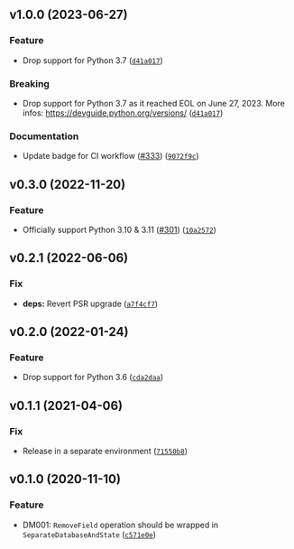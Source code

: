 ## v1.0.0 (2023-06-27)

### Feature

* Drop support for Python 3.7 ([`d41a017`](https://github.com/browniebroke/flake8-django-migrations/commit/d41a017ef1a830c59d9b287694eddc1aad65bd64))

### Breaking

* Drop support for Python 3.7 as it reached EOL on June 27, 2023. More infos: https://devguide.python.org/versions/ ([`d41a017`](https://github.com/browniebroke/flake8-django-migrations/commit/d41a017ef1a830c59d9b287694eddc1aad65bd64))

### Documentation

* Update badge for CI workflow ([#333](https://github.com/browniebroke/flake8-django-migrations/issues/333)) ([`9072f9c`](https://github.com/browniebroke/flake8-django-migrations/commit/9072f9c56a8293f0bc578c8af0bf73efc23fa1ac))

## v0.3.0 (2022-11-20)
### Feature
* Officially support Python 3.10 & 3.11 ([#301](https://github.com/browniebroke/flake8-django-migrations/issues/301)) ([`10a2572`](https://github.com/browniebroke/flake8-django-migrations/commit/10a25729ef8fb34f37b7b3490c858e076040d673))

## v0.2.1 (2022-06-06)
### Fix
* **deps:** Revert PSR upgrade ([`a7f4cf7`](https://github.com/browniebroke/flake8-django-migrations/commit/a7f4cf762a3c6ccb2283532f552520c9ae3c98ec))

## v0.2.0 (2022-01-24)
### Feature
* Drop support for Python 3.6 ([`cda2daa`](https://github.com/browniebroke/flake8-django-migrations/commit/cda2daa7a31d956a87f46862a83253f7535a5c36))

## v0.1.1 (2021-04-06)
### Fix
* Release in a separate environment ([`71550b8`](https://github.com/browniebroke/flake8-django-migrations/commit/71550b8d06f245d6d6046312ba77002185a8a990))

## v0.1.0 (2020-11-10)
### Feature
* DM001: `RemoveField` operation should be wrapped in `SeparateDatabaseAndState` ([`c571e0e`](https://github.com/browniebroke/flake8-django-migrations/commit/c571e0e026fbef9ba85782ff562cbdf9c6a763ed))
